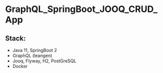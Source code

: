 # GraphQL_SpringBoot_JOOQ_CRUD_App

## Stack:

- Java 11, SpringBoot 2
- GraphQL (leangen)
- Jooq, Flyway, H2, PostGreSQL
- Docker

 